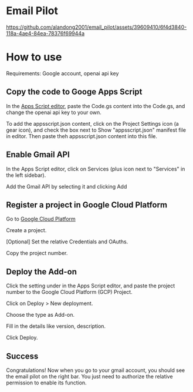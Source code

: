 # Email Pilot


https://github.com/alandong2001/email_pilot/assets/39609410/6f4d3840-118a-4ae4-84ea-78376f69944a



How to use
===============
Requirements: Google account, openai api key

Copy the code to Googe Apps Script
--------------
In the [Apps Script editor](https://script.google.com/), paste the Code.gs content into the Code.gs, and change the openai api key to your own.

To add the appsscript.json content, click on the Project Settings icon (a gear icon), and check the box next to Show "appsscript.json" manifest file in editor. Then paste theh appsscript.json content into this file.

Enable Gmail API
--------------
In the Apps Script editor, click on Services (plus icon next to "Services" in the left sidebar).

Add the Gmail API by selecting it and clicking Add

Register a project in Google Cloud Platform
--------------
Go to [Google Cloud Platform](https://console.cloud.google.com/)

Create a project.

[Optional] Set the relative Credentials and OAuths.

Copy the project number.

Deploy the Add-on
--------------
Click the setting under in the Apps Script editor, and paste the project number to the Google Cloud Platform (GCP) Project.

Click on Deploy > New deployment.

Choose the type as Add-on.

Fill in the details like version, description.

Click Deploy.

Success
--------------
Congratulations! Now when you go to your gmail account, you should see the email pilot on the right bar. You just need to authorize the relative permission to enable its function.
